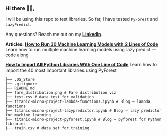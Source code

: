 
### Hi there 👋🏼,

I will be using this repo to test libraries. So far, I have tested `PyForest` and `LazyPredict`.

Any questions? Reach me out on my **[LinkedIn](https://www.linkedin.com/in/ismael-araujo/ "LinkedIn")**.

**Articles:**
**[How to Run 30 Machine Learning Models with 2 Lines of Code](https://towardsdatascience.com/how-to-run-30-machine-learning-models-with-2-lines-of-code-d0f94a537e52 "How to Run 30 Machine Learning Models with 2 Lines of Code")**
Learn how to run multiple machine learning models using lazy predict — code along

**[How to Import All Python Libraries With One Line of Code](https://towardsdatascience.com/how-to-import-all-python-libraries-with-one-line-of-code-2b9e66a5879f "How to Import All Python Libraries With One Line of Code")**
Learn how to import the 40 most important libraries using PyForest


```
├── .DS_Store
├── .gitignore
├── README.md
├── fare_distribution.png # Fare distribution viz
├── test.csv # data test for validation
├── titanic-micro-project-lambda-functions.ipynb # Blog – lambda functions
├── titanic-micro-project-lazypredictor.ipynb # Blog – lazy predictor for machine learning
├── titanic-micro-project-pyforest.ipynb # Blog – pyforest for Python libraries
├── train.csv # data set for training
```
